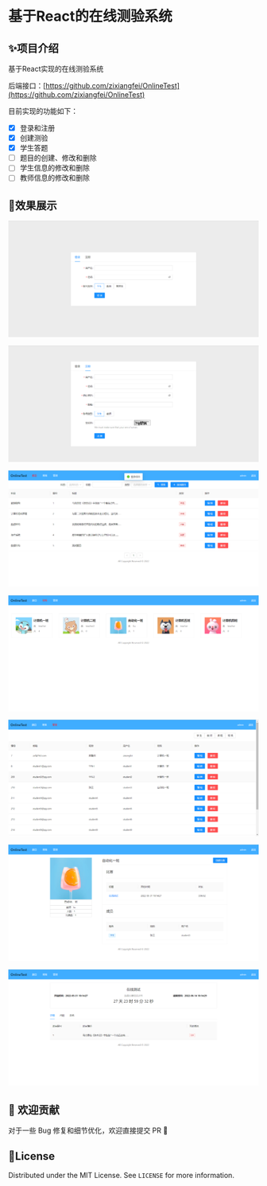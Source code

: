 # 基于React的在线测验系统

## ✨项目介绍

基于React实现的在线测验系统

后端接口：[https://github.com/zixiangfei/OnlineTest](https://github.com/zixiangfei/OnlineTest)

目前实现的功能如下：

- [x] 登录和注册
- [x] 创建测验
- [x] 学生答题
- [ ] 题目的创建、修改和删除
- [ ] 学生信息的修改和删除
- [ ] 教师信息的修改和删除

## 👀效果展示

![image-20220517101244623](assets/image-20220517101244623.png)

![image-20220517101255724](assets/image-20220517101255724.png)

![image-20220517101316589](assets/image-20220517101316589.png)

![image-20220517101328453](assets/image-20220517101328453.png)

![image-20220517101341232](assets/image-20220517101341232.png)



![image-20220517101440793](assets/image-20220517101440793.png)

![image-20220517101501981](assets/image-20220517101501981.png)

## 🤝 欢迎贡献

对于一些 Bug 修复和细节优化，欢迎直接提交 PR 🌹

## 🧾License

Distributed under the MIT License. See `LICENSE` for more information.
